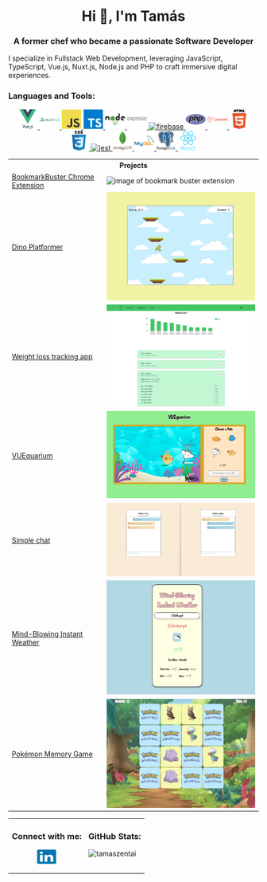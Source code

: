 <p align="center">
</p>

<h1 align="center">Hi 👋, I'm Tamás</h1>
<h3 align="center">A former chef who became a passionate Software Developer</h3>

<p>I specialize in Fullstack Web Development, leveraging JavaScript, TypeScript, Vue.js, Nuxt.js, Node.js and PHP to craft immersive digital experiences.</p>


<h3 align="left">Languages and Tools:</h3>
<p align="center">
  <a href="https://vuejs.org/" target="_blank"> <img src="https://raw.githubusercontent.com/devicons/devicon/master/icons/vuejs/vuejs-original-wordmark.svg" alt="vuejs" width="40" height="40"/> </a>
    <a href="https://nuxt.com/" target="_blank"> <img src="https://raw.githubusercontent.com/devicons/devicon/6910f0503efdd315c8f9b858234310c06e04d9c0/icons/nuxtjs/nuxtjs-original-wordmark.svg" alt="nuxtjs" width="40" height="40"/> </a>
  <a href="https://developer.mozilla.org/en-US/docs/Web/JavaScript" target="_blank"> <img src="https://raw.githubusercontent.com/devicons/devicon/master/icons/javascript/javascript-original.svg" alt="javascript" width="40" height="40"/> </a> 
  <a href="https://www.typescriptlang.org/" target="_blank"> <img src="https://raw.githubusercontent.com/devicons/devicon/master/icons/typescript/typescript-original.svg" alt="typescript" width="40" height="40"/> </a>
  <a href="https://nodejs.org" target="_blank"> <img src="https://raw.githubusercontent.com/devicons/devicon/master/icons/nodejs/nodejs-original-wordmark.svg" alt="nodejs" width="40" height="40"/> </a>
  <a href="https://expressjs.com" target="_blank"> <img src="https://raw.githubusercontent.com/devicons/devicon/master/icons/express/express-original-wordmark.svg" alt="express" width="40" height="40"/> </a>
  <a href="https://firebase.google.com/" target="_blank"> <img src="https://www.vectorlogo.zone/logos/firebase/firebase-icon.svg" alt="firebase" width="40" height="40"/> </a>
  <a href="https://php.net" target="_blank"> <img src="https://raw.githubusercontent.com/devicons/devicon/55609aa5bd817ff167afce0d965585c92040787a/icons/php/php-original.svg" alt="php" width="40" height="40"/> </a>
  <a href="https://laravel.com/" target="_blank"> <img src="https://raw.githubusercontent.com/devicons/devicon/6910f0503efdd315c8f9b858234310c06e04d9c0/icons/laravel/laravel-original-wordmark.svg" alt="laravel" width="40" height="40"/> </a>
  <a href="https://www.w3.org/html/" target="_blank"> <img src="https://raw.githubusercontent.com/devicons/devicon/master/icons/html5/html5-original-wordmark.svg" alt="html5" width="40" height="40"/> </a>
  <a href="https://www.w3schools.com/css/" target="_blank"> <img src="https://raw.githubusercontent.com/devicons/devicon/master/icons/css3/css3-original-wordmark.svg" alt="css3" width="40" height="40"/> </a>
  <a href="https://jestjs.io" target="_blank"> <img src="https://www.vectorlogo.zone/logos/jestjsio/jestjsio-icon.svg" alt="jest" width="40" height="40"/> </a> 
  <a href="https://www.mongodb.com/" target="_blank"> <img src="https://raw.githubusercontent.com/devicons/devicon/master/icons/mongodb/mongodb-original-wordmark.svg" alt="mongodb" width="40" height="40"/> </a> 
  <a href="https://www.mysql.com/" target="_blank"> <img src="https://raw.githubusercontent.com/devicons/devicon/master/icons/mysql/mysql-original-wordmark.svg" alt="mysql" width="40" height="40"/> </a> 
  <a href="https://www.postgresql.org" target="_blank"> <img src="https://raw.githubusercontent.com/devicons/devicon/master/icons/postgresql/postgresql-original-wordmark.svg" alt="postgresql" width="40" height="40"/> </a> 
  <a href="https://reactjs.org/" target="_blank"> <img src="https://raw.githubusercontent.com/devicons/devicon/master/icons/react/react-original-wordmark.svg" alt="react" width="40" height="40"/> </a>
</p>

<table>
    <tr>
        <th colspan="2">Projects</th>
    </tr>
 <tr>
        <td><a href="#">BookmarkBuster Chrome Extension</a></td>
        <td><img src="https://via.placeholder.com/150" alt="image of bookmark buster extension"></td>
    </tr>
    <tr>
        <td><a href="https://dino-platformer.web.app/">Dino Platformer</a></td>
        <td><img src="https://github.com/tamaszentai/tamaszentai/blob/main/Project_Images/dino_platformer.png?raw=true" width="500" alt="image of dino platformer game"></td>
    </tr>
   <tr>
        <td><a href="https://weight-loss-tracking.web.app/">Weight loss tracking app</a></td>
        <td><img src="https://github.com/tamaszentai/tamaszentai/blob/main/Project_Images/weightlosstracker.png?raw=true" width="500" alt="image of weight loss tracking app"></td>
    </tr>
<tr>
        <td><a href="https://vuequarium.web.app/">VUEquarium</a></td>
        <td><img src="https://github.com/tamaszentai/tamaszentai/blob/main/Project_Images/vuequarium.png?raw=true" width="500" alt="image of vuequarium"></td>
    </tr>
<tr>
        <td><a href="https://simplecset.web.app/">Simple chat</a></td>
        <td><img src="https://github.com/tamaszentai/tamaszentai/blob/main/Project_Images/simplechat.png?raw=true" width="500" alt="image of simple chat"></td>
    </tr>
<tr>
        <td><a href="https://mind-blowing-weatherapp.web.app/">Mind-Blowing Instant Weather</a></td>
        <td><img src="https://github.com/tamaszentai/tamaszentai/blob/main/Project_Images/mindblowinginstantweather.png?raw=true" width="500" alt="image of mind blowing instant weather app"></td>
    </tr>
<tr>
        <td><a href="https://memorygame-89.web.app/">Pokémon Memory Game</a></td>
        <td><img src="https://github.com/tamaszentai/tamaszentai/blob/main/Project_Images/pokemonmemorygame.png?raw=true" width="500" alt="image of pokémon memory game"></td>
    </tr>

</table>


<table>
    <tr>
        <td valign="top">
        <h3 align="left">Connect with me:</h3>
        <p align="center">
            <a href="https://linkedin.com/in/tamaszentai" target="blank"><img align="center" src="https://raw.githubusercontent.com/devicons/devicon/master/icons/linkedin/linkedin-original.svg" alt="tamaszentai" height="30" width="40" /></a>
        </p>
        </td>
        <td valign="top">
        <h3 align="left">GitHub Stats:</h3>

<p>
<img src="https://github-readme-stats.vercel.app/api/top-langs?username=tamaszentai&show_icons=true&locale=en&layout=compact" alt="tamaszentai" />
</p>
        </td>
    </tr>
</table>

